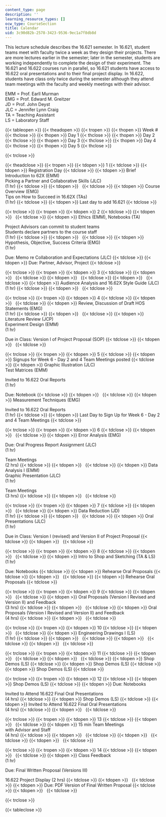 ```yaml
---
content_type: page
description: ''
learning_resource_types: []
ocw_type: CourseSection
title: Calendar
uid: 3c90d82b-2578-3423-9536-9ec1a7f8db8d
---
```


This lecture schedule describes the 16.621 semester. In 16.621, student teams meet with faculty twice a week as they design their projects. There are more lectures earlier in the semester; later in the semester, students are working independently to complete the design of their experiment. The 16.621 and 16.622 courses run in parallel, so 16.621 students have access to 16.622 oral presentations and to their final project display. In 16.622, students have class only twice during the semester although they attend team meetings with the faculty and weekly meetings with their advisor.

EMM = Prof. Earll Murman  
EMG = Prof. Edward M. Greitzer  
JD = Prof. John Deyst  
JLC = Jennifer Lynn Craig  
TA = Teaching Assistant  
LS = Laboratory Staff

{{< tableopen >}}
{{< theadopen >}}
{{< tropen >}}
{{< thopen >}}
Week #
{{< thclose >}}
{{< thopen >}}
Day 1
{{< thclose >}}
{{< thopen >}}
Day 2
{{< thclose >}}
{{< thopen >}}
Day 3
{{< thclose >}}
{{< thopen >}}
Day 4
{{< thclose >}}
{{< thopen >}}
Day 5
{{< thclose >}}

{{< trclose >}}

{{< theadclose >}}
{{< tropen >}}
{{< tdopen >}}
1
{{< tdclose >}}
{{< tdopen >}}
Registration Day
{{< tdclose >}}
{{< tdopen >}}
Brief Introduction to 62X (EMM)  
Picking a Partner and Collaborative Skills (JLC)  
(1 hr)
{{< tdclose >}}
{{< tdopen >}}
 
{{< tdclose >}}
{{< tdopen >}}
Course Overview (EMG)  
Tips on How to Succeed in 16.62X (TAs)  
(1 hr)
{{< tdclose >}}
{{< tdopen >}}
Last day to add 16.621
{{< tdclose >}}

{{< trclose >}}
{{< tropen >}}
{{< tdopen >}}
2
{{< tdclose >}}
{{< tdopen >}}
 
{{< tdclose >}}
{{< tdopen >}}
Ethics (EMM), Notebooks (TA)  
  
Project Advisors can commit to student teams  
Students declare partners to the course staff  
(1 hr)
{{< tdclose >}}
{{< tdopen >}}
 
{{< tdclose >}}
{{< tdopen >}}
Hypothesis, Objective, Success Criteria (EMG)  
(1 hr)  
  
Due: Memo re Collaboration and Expectations (JLC)
{{< tdclose >}}
{{< tdopen >}}
Due: Partner, Advisor, Project
{{< tdclose >}}

{{< trclose >}}
{{< tropen >}}
{{< tdopen >}}
3
{{< tdclose >}}
{{< tdopen >}}
 
{{< tdclose >}}
{{< tdopen >}}
 
{{< tdclose >}}
{{< tdopen >}}
 
{{< tdclose >}}
{{< tdopen >}}
Audience Analysis and 16.62X Style Guide (JLC)  
(1 hr)
{{< tdclose >}}
{{< tdopen >}}
 
{{< tdclose >}}

{{< trclose >}}
{{< tropen >}}
{{< tdopen >}}
4
{{< tdclose >}}
{{< tdopen >}}
 
{{< tdclose >}}
{{< tdopen >}}
Review, Discussion of Draft HOS Statements (EMG)  
(1 hr)
{{< tdclose >}}
{{< tdopen >}}
 
{{< tdclose >}}
{{< tdopen >}}
Literature Review (JCP)  
Experiment Design (EMM)  
(1 hr)  
  
Due in Class: Version I of Project Proposal (SOP)
{{< tdclose >}}
{{< tdopen >}}
 
{{< tdclose >}}

{{< trclose >}}
{{< tropen >}}
{{< tdopen >}}
5
{{< tdclose >}}
{{< tdopen >}}
Signups for Week 6 - Day 2 and 4 Team Meetings posted
{{< tdclose >}}
{{< tdopen >}}
Graphic Illustration (JLC)  
Test Matrices (EMM)  
  
Invited to 16.622 Oral Reports  
(1 hr)  
  
Due: Notebook
{{< tdclose >}}
{{< tdopen >}}
 
{{< tdclose >}}
{{< tdopen >}}
Measurement Techniques (EMG)  
  
Invited to 16.622 Oral Reports  
(1 hr)
{{< tdclose >}}
{{< tdopen >}}
Last Day to Sign Up for Week 6 - Day 2 and 4 Team Meetings
{{< tdclose >}}

{{< trclose >}}
{{< tropen >}}
{{< tdopen >}}
6
{{< tdclose >}}
{{< tdopen >}}
 
{{< tdclose >}}
{{< tdopen >}}
Error Analysis (EMG)  
  
Due: Oral Progress Report Assignment (JLC)  
(1 hr)  
  
Team Meetings  
(2 hrs)
{{< tdclose >}}
{{< tdopen >}}
 
{{< tdclose >}}
{{< tdopen >}}
Data Analysis I (EMM)  
Graphic Presentation (JLC)  
(1 hr)  
  
Team Meetings  
(3 hrs)
{{< tdclose >}}
{{< tdopen >}}
 
{{< tdclose >}}

{{< trclose >}}
{{< tropen >}}
{{< tdopen >}}
7
{{< tdclose >}}
{{< tdopen >}}
 
{{< tdclose >}}
{{< tdopen >}}
Data Reduction (JD)  
(1 hr)
{{< tdclose >}}
{{< tdopen >}}
 
{{< tdclose >}}
{{< tdopen >}}
Oral Presentations (JLC)  
(1 hr)  
  
Due in Class: Version I (revised) and Version II of Project Proposal
{{< tdclose >}}
{{< tdopen >}}
 
{{< tdclose >}}

{{< trclose >}}
{{< tropen >}}
{{< tdopen >}}
8
{{< tdclose >}}
{{< tdopen >}}
 
{{< tdclose >}}
{{< tdopen >}}
Intro to Shop and Sketching (TA & LS)  
(1 hr)  
  
Due: Notebooks
{{< tdclose >}}
{{< tdopen >}}
Rehearse Oral Proposals
{{< tdclose >}}
{{< tdopen >}}
 
{{< tdclose >}}
{{< tdopen >}}
Rehearse Oral Proposals
{{< tdclose >}}

{{< trclose >}}
{{< tropen >}}
{{< tdopen >}}
9
{{< tdclose >}}
{{< tdopen >}}
 
{{< tdclose >}}
{{< tdopen >}}
Oral Proposals (Version I Revised and Version II) and Feedback  
(3 hrs)
{{< tdclose >}}
{{< tdopen >}}
 
{{< tdclose >}}
{{< tdopen >}}
Oral Proposals (Version I Revised and Version II) and Feedback  
(4 hrs)
{{< tdclose >}}
{{< tdopen >}}
 
{{< tdclose >}}

{{< trclose >}}
{{< tropen >}}
{{< tdopen >}}
10
{{< tdclose >}}
{{< tdopen >}}
 
{{< tdclose >}}
{{< tdopen >}}
Engineering Drawings I (LS)  
(1 hr)
{{< tdclose >}}
{{< tdopen >}}
 
{{< tdclose >}}
{{< tdopen >}}
 
{{< tdclose >}}
{{< tdopen >}}
 
{{< tdclose >}}

{{< trclose >}}
{{< tropen >}}
{{< tdopen >}}
11
{{< tdclose >}}
{{< tdopen >}}
 
{{< tdclose >}}
{{< tdopen >}}
 
{{< tdclose >}}
{{< tdopen >}}
Shop Demos (LS)
{{< tdclose >}}
{{< tdopen >}}
Shop Demos (LS)
{{< tdclose >}}
{{< tdopen >}}
Shop Demos (LS)
{{< tdclose >}}

{{< trclose >}}
{{< tropen >}}
{{< tdopen >}}
12
{{< tdclose >}}
{{< tdopen >}}
Shop Demos (LS)
{{< tdclose >}}
{{< tdopen >}}
Due: Notebooks  
  
Invited to Attend 16.622 Final Oral Presentations  
(4 hrs)
{{< tdclose >}}
{{< tdopen >}}
Shop Demos (LS)
{{< tdclose >}}
{{< tdopen >}}
Invited to Attend 16.622 Final Oral Presentations  
(4 hrs)
{{< tdclose >}}
{{< tdopen >}}
 
{{< tdclose >}}

{{< trclose >}}
{{< tropen >}}
{{< tdopen >}}
13
{{< tdclose >}}
{{< tdopen >}}
 
{{< tdclose >}}
{{< tdopen >}}
15 min Team Meetings  
with Advisor and Staff  
(4 hrs)
{{< tdclose >}}
{{< tdopen >}}
 
{{< tdclose >}}
{{< tdopen >}}
 
{{< tdclose >}}
{{< tdopen >}}
 
{{< tdclose >}}

{{< trclose >}}
{{< tropen >}}
{{< tdopen >}}
14
{{< tdclose >}}
{{< tdopen >}}
 
{{< tdclose >}}
{{< tdopen >}}
Class Feedback  
(1 hr)  
  
Due: Final Written Proposal (Versions III)  
  
16.622 Project Display (2 hrs)
{{< tdclose >}}
{{< tdopen >}}
 
{{< tdclose >}}
{{< tdopen >}}
Due: PDF Version of Final Written Proposal
{{< tdclose >}}
{{< tdopen >}}
 
{{< tdclose >}}

{{< trclose >}}

{{< tableclose >}}